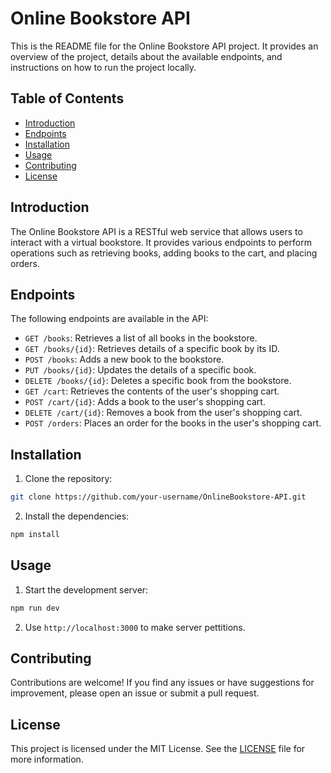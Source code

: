 # Online Bookstore API

This is the README file for the Online Bookstore API project. It provides an overview of the project, details about the available endpoints, and instructions on how to run the project locally.

## Table of Contents

- [Introduction](#introduction)
- [Endpoints](#endpoints)
- [Installation](#installation)
- [Usage](#usage)
- [Contributing](#contributing)
- [License](#license)

## Introduction

The Online Bookstore API is a RESTful web service that allows users to interact with a virtual bookstore. It provides various endpoints to perform operations such as retrieving books, adding books to the cart, and placing orders.


## Endpoints

The following endpoints are available in the API:

- `GET /books`: Retrieves a list of all books in the bookstore.
- `GET /books/{id}`: Retrieves details of a specific book by its ID.
- `POST /books`: Adds a new book to the bookstore.
- `PUT /books/{id}`: Updates the details of a specific book.
- `DELETE /books/{id}`: Deletes a specific book from the bookstore.
- `GET /cart`: Retrieves the contents of the user's shopping cart.
- `POST /cart/{id}`: Adds a book to the user's shopping cart.
- `DELETE /cart/{id}`: Removes a book from the user's shopping cart.
- `POST /orders`: Places an order for the books in the user's shopping cart.

## Installation

1. Clone the repository:

  ```bash
  git clone https://github.com/your-username/OnlineBookstore-API.git
  ```

2. Install the dependencies:

  ```bash
  npm install
  ```

## Usage

1. Start the development server:

  ```bash
  npm run dev
  ```

2. Use `http://localhost:3000` to make server pettitions.


## Contributing

Contributions are welcome! If you find any issues or have suggestions for improvement, please open an issue or submit a pull request.

## License

This project is licensed under the MIT License. See the [LICENSE](LICENSE) file for more information.



